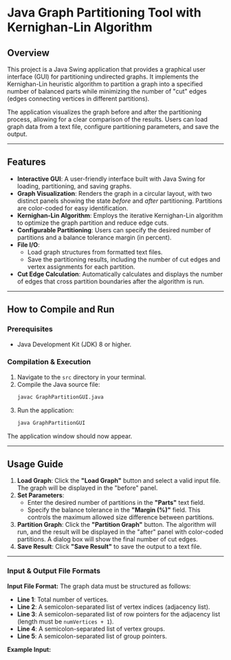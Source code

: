 # Java Graph Partitioning Tool with Kernighan-Lin Algorithm

## Overview

This project is a Java Swing application that provides a graphical user interface (GUI) for partitioning undirected graphs. It implements the Kernighan-Lin heuristic algorithm to partition a graph into a specified number of balanced parts while minimizing the number of "cut" edges (edges connecting vertices in different partitions).

The application visualizes the graph before and after the partitioning process, allowing for a clear comparison of the results. Users can load graph data from a text file, configure partitioning parameters, and save the output.

---

## Features

* **Interactive GUI**: A user-friendly interface built with Java Swing for loading, partitioning, and saving graphs.
* **Graph Visualization**: Renders the graph in a circular layout, with two distinct panels showing the state *before* and *after* partitioning. Partitions are color-coded for easy identification.
* **Kernighan-Lin Algorithm**: Employs the iterative Kernighan-Lin algorithm to optimize the graph partition and reduce edge cuts.
* **Configurable Partitioning**: Users can specify the desired number of partitions and a balance tolerance margin (in percent).
* **File I/O**:
    * Load graph structures from formatted text files.
    * Save the partitioning results, including the number of cut edges and vertex assignments for each partition.
* **Cut Edge Calculation**: Automatically calculates and displays the number of edges that cross partition boundaries after the algorithm is run.

---

## How to Compile and Run

### Prerequisites

* Java Development Kit (JDK) 8 or higher.

### Compilation & Execution

1.  Navigate to the `src` directory in your terminal.
2.  Compile the Java source file:
    ```bash
    javac GraphPartitionGUI.java
    ```
3.  Run the application:
    ```bash
    java GraphPartitionGUI
    ```
The application window should now appear.

---

## Usage Guide

1.  **Load Graph**: Click the **"Load Graph"** button and select a valid input file. The graph will be displayed in the "before" panel.
2.  **Set Parameters**:
    * Enter the desired number of partitions in the **"Parts"** text field.
    * Specify the balance tolerance in the **"Margin (%)"** field. This controls the maximum allowed size difference between partitions.
3.  **Partition Graph**: Click the **"Partition Graph"** button. The algorithm will run, and the result will be displayed in the "after" panel with color-coded partitions. A dialog box will show the final number of cut edges.
4.  **Save Result**: Click **"Save Result"** to save the output to a text file.

---

### Input & Output File Formats

**Input File Format:**
The graph data must be structured as follows:
* **Line 1**: Total number of vertices.
* **Line 2**: A semicolon-separated list of vertex indices (adjacency list).
* **Line 3**: A semicolon-separated list of row pointers for the adjacency list (length must be `numVertices + 1`).
* **Line 4**: A semicolon-separated list of vertex groups.
* **Line 5**: A semicolon-separated list of group pointers.

**Example Input:**
